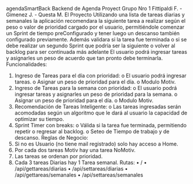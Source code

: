 agendaSmartBack
Backend de Agenda Proyect
Grupo Nro 1
Fittipaldi F. - Gimenez J. - Questa M.
El Proyecto
Utilizando una lista de tareas diarias y semanales la aplicación recomendara la siguiente tarea a realizar según el peso o valor de prioridad cargado por el usuario, permitiéndole comenzar un Sprint de tiempo preConfigurado y tener luego un descanso también configurado previamente. Además validara si la tarea fue terminada o si se debe realizar un segundo Sprint que podría ser la siguiente o volver al backlog para ser continuada más adelante El usuario podrá ingresar tareas y asignarles un peso de acuerdo que tan pronto debe terminarla.
Funcionalidades:
1.	Ingreso de Tareas para el día con prioridad:
o	El usuario podrá ingresar tareas.
o	Asignar un peso de prioridad para el día.
o	Modulo Motiv.
2.	Ingreso de Tareas para la semana con prioridad:
o	El usuario podrá ingresar tareas y asignarles un peso de prioridad para la semana.
o	Asignar un peso de prioridad para el día.
o	Modulo Motiv.
3.	Recomendación de Tareas Inteligente:
o	Las tareas ingresadas serán acomodadas según un algoritmo que le dará al usuario la capacidad de optimizar su tiempo.
4.	Sprint Timer con breaks:
o	Válida si la tarea fue terminada, permitiendo repetir o regresar al backlog.
o	Seteo de Tiempo de trabajo y de descanso.
Reglas de Negocio:
1.	Si no es Usuario (no tiene mail registrado) solo hay acceso a Home.
2.	Por cada dos tareas Motiv hay una tarea NoMotiv.
3.	Las tareas se ordenan por prioridad.
4.	Cada 3 tareas Diarias hay 1 Tarea semanal.
Rutas:
•	/
•	/api/gettareas/diarias
•	/api/settareas/diarias
•	/api/gettareas/semanales
•	/api/settareas/semanales

